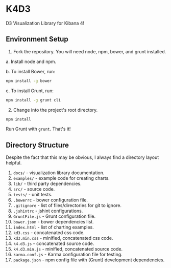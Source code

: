 # K4D3
D3 Visualization Library for Kibana 4!

## Environment Setup
1. Fork the repository. You will need node, npm, bower, and grunt installed.

  a. Install node and npm.

  b. To install Bower, run:

  ```bash
  npm install -g bower
  ```

  c. To install Grunt, run:

  ```bash
  npm install -g grunt cli
  ```

2. Change into the project's root directory.

```bash
npm install
```

Run Grunt with `grunt`. That's it!

## Directory Structure
Despite the fact that this may be obvious, I always find a directory layout helpful.

1. `docs/` - visualization library documentation.
2. `examples/` - example code for creating charts.
3. `lib/` - third party dependencies.
4. `src/` - source code.
5. `tests/` - unit tests.
6. `.bowerrc` - bower configuration file.
7. `.gitignore` - list of files/directories for git to ignore.
8. `.jshintrc` - jshint configurations.
9. `GruntFile.js` - Grunt configuration file.
10. `bower.json` - bower dependencies list.
11. `index.html` - list of charting examples.
12. `kd3.css` - concatenated css code.
13. `kd3.min.css` - minified, concatenated css code.
14. `k4.d3.js` - concatenated source code.
15. `k4.d3.min.js` - minified, concatenated source code.
16. `karma.conf.js` - Karma configuration file for testing.
17. `package.json` - npm config file with (Grunt) development dependencies.

